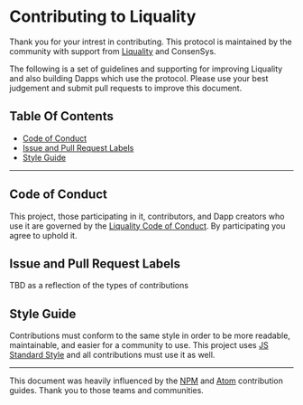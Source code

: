 # Contributing to Liquality

Thank you for your intrest in contributing. This protocol is maintained by the community with support from [Liquality](https://liquality.io) and ConsenSys.

The following is a set of guidelines and supporting for improving Liquality and also building Dapps which use the protocol. Please use your best judgement and submit pull requests to improve this document.

## Table Of Contents

- [Code of Conduct](#code-of-conduct)
- [Issue and Pull Request Labels](#issue-and-pull-request-labels)
- [Style Guide](#style-guide)

---

## Code of Conduct

This project, those participating in it, contributors, and Dapp creators who use it are governed by the [Liquality Code of Conduct](./CODE_OF_CONDUCT.md). By participating you agree to uphold it.

## Issue and Pull Request Labels

TBD as a reflection of the types of contributions

## Style Guide

Contributions must conform to the same style in order to be more readable, maintainable, and easier for a community to use. This project uses [JS Standard Style](https://github.com/standard/standard) and all contributions must use it as well.

---

This document was heavily influenced by the [NPM](https://github.com/nodejs/node/blob/master/CONTRIBUTING.md) and [Atom](https://github.com/atom/atom/blob/master/CONTRIBUTING.md) contribution guides. Thank you to those teams and communities.
